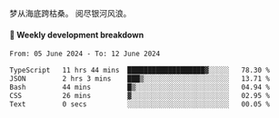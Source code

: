 梦从海底跨枯桑。
阅尽银河风浪。


#### 📝 Weekly development breakdown

<!--START_SECTION:waka-->

```txt
From: 05 June 2024 - To: 12 June 2024

TypeScript   11 hrs 44 mins  ███████████████████▓░░░░░   78.30 %
JSON         2 hrs 3 mins    ███▒░░░░░░░░░░░░░░░░░░░░░   13.71 %
Bash         44 mins         █▒░░░░░░░░░░░░░░░░░░░░░░░   04.94 %
CSS          26 mins         ▓░░░░░░░░░░░░░░░░░░░░░░░░   02.95 %
Text         0 secs          ░░░░░░░░░░░░░░░░░░░░░░░░░   00.05 %
```

<!--END_SECTION:waka-->



